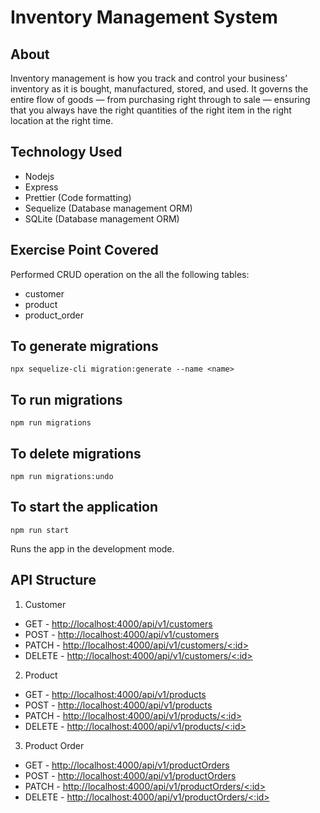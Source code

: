 # Inventory Management System

## About

Inventory management is how you track and control your business’ inventory as it is bought, manufactured, stored, and used. It governs the entire flow of goods — from purchasing right through to sale — ensuring that you always have the right quantities of the right item in the right location at the right time.

## Technology Used

- Nodejs
- Express
- Prettier (Code formatting)
- Sequelize (Database management ORM)
- SQLite (Database management ORM)

## Exercise Point Covered

Performed CRUD operation on the all the following tables:

- customer
- product
- product_order

## To generate migrations

`npx sequelize-cli migration:generate --name <name>`

## To run migrations

`npm run migrations`

## To delete migrations

`npm run migrations:undo`

## To start the application

`npm run start`

Runs the app in the development mode.

## API Structure

1. Customer

- GET - [http://localhost:4000/api/v1/customers](http://localhost:4000/api/v1/customers)
- POST - [http://localhost:4000/api/v1/customers](http://localhost:4000/api/v1/customers)
- PATCH - [http://localhost:4000/api/v1/customers/<:id>](http://localhost:4000/api/v<:id>/customers/1)
- DELETE - [http://localhost:4000/api/v1/customers/<:id>](http://localhost:4000/api/v1/customers/1)

2. Product

- GET - [http://localhost:4000/api/v1/products](http://localhost:4000/api/v1/products)
- POST - [http://localhost:4000/api/v1/products](http://localhost:4000/api/v1/products)
- PATCH - [http://localhost:4000/api/v1/products/<:id>](http://localhost:4000/api/v<:id>/products/1)
- DELETE - [http://localhost:4000/api/v1/products/<:id>](http://localhost:4000/api/v1/products/1)

3. Product Order

- GET - [http://localhost:4000/api/v1/productOrders](http://localhost:4000/api/v1/productOrders)
- POST - [http://localhost:4000/api/v1/productOrders](http://localhost:4000/api/v1/productOrders)
- PATCH - [http://localhost:4000/api/v1/productOrders/<:id>](http://localhost:4000/api/v<:id>/productOrders/1)
- DELETE - [http://localhost:4000/api/v1/productOrders/<:id>](http://localhost:4000/api/v1/productOrders/1)
